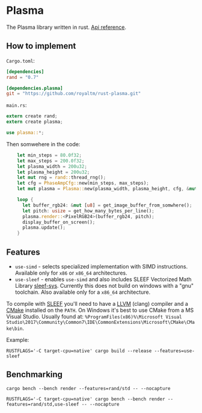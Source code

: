 Plasma
======

The Plasma library written in rust. [Api reference](https://royaltm.github.io/rust-plasma/master/rust/plasma/index.html).

How to implement
----------------

`Cargo.toml`:

```toml
[dependencies]
rand = "0.7"

[dependencies.plasma]
git = "https://github.com/royaltm/rust-plasma.git"
```

`main.rs`:

```rust
extern create rand;
extern create plasma;

use plasma::*;
```

Then somwehere in the code:

```rust
    let min_steps = 80.0f32;
    let max_steps = 200.0f32;
    let plasma_width = 200u32;
    let plasma_height = 200u32;
    let mut rng = rand::thread_rng();
    let cfg = PhaseAmpCfg::new(min_steps, max_steps);
    let mut plasma = Plasma::new(plasma_width, plasma_height, cfg, &mut rng);

    loop {
      let buffer_rgb24: &mut [u8] = get_image_buffer_from_somwhere();
      let pitch: usize = get_how_many_bytes_per_line();
      plasma.render::<PixelRGB24>(buffer_rgb24, pitch);
      display_buffer_on_screen();
      plasma.update();
    }
```


Features
--------

* `use-simd` - selects specialized implementation with SIMD instructions. Available only for `x86` or `x86_64` architectures.
* `use-sleef` - enables `use-simd` and also includes SLEEF Vectorized Math Library [sleef-sys](https://crates.io/crates/sleef-sys). Currently this does not build on windows with a "gnu" toolchain. Also available only for a `x86_64` architecture.

To compile with [SLEEF](https://sleef.org) you'll need to have a [LLVM](http://releases.llvm.org/download.html#7.0.0) (clang) compiler and a [CMake](https://cmake.org) installed on the `PATH`. On Windows it's best to use CMake from a MS Visual Studio. Usually found at: `%ProgramFiles(x86)%\Microsoft Visual Studio\2017\Community\Common7\IDE\CommonExtensions\Microsoft\CMake\CMake\bin`.

Example:

```
RUSTFLAGS='-C target-cpu=native' cargo build --release --features=use-sleef
```

Benchmarking
------------

```
cargo bench --bench render --features=rand/std -- --nocapture
```

```
RUSTFLAGS='-C target-cpu=native' cargo bench --bench render --features=rand/std,use-sleef -- --nocapture
```
